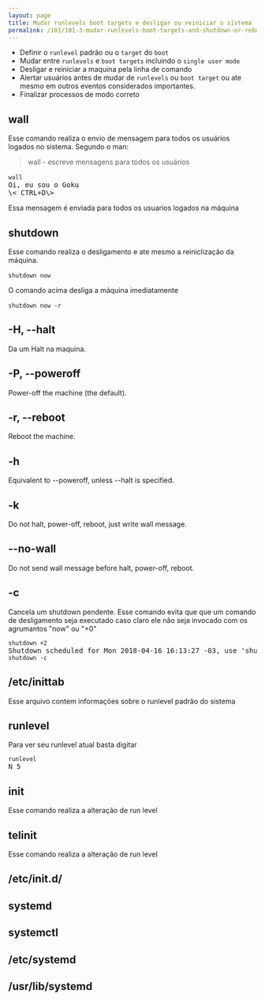 ```yaml
---
layout: page
title: Mudar runlevels boot targets e desligar ou reiniciar o sistema (Peso 3)
permalink: /101/101-3-mudar-runlevels-boot-targets-and-shutdown-or-reboot-system
---
```


* Definir o `runlevel` padrão ou o `target` do `boot`
* Mudar entre `runlevels` e `boot targets` incluindo o `single user mode`
* Desligar e reiniciar a maquina pela linha de comando
* Alertar usuários antes de mudar de `runlevels` ou `boot target` ou ate mesmo em outros eventos considerados importantes.
* Finalizar processos de modo correto


## wall

Esse comando realiza o envio de mensagem para todos os usuários logados no sistema. Segundo o man:

> wall - escreve mensagens para todos os usuários

<pre class="language-bash command-line" data-user="alphabraga" data-host="localhost">
<code>wall</code>	
Oi, eu sou o Goku
\< CTRL+D\>
</pre>

Essa mensagem é enviada para todos os usuarios logados na máquina

## shutdown

Esse comando realiza o desligamento e ate mesmo a reiniclização da máquina.

<pre class="language-bash command-line" data-user="alphabraga" data-host="localhost">
<code>shutdown now</code>	
</pre>

O comando acima desliga a máquina imediatamente

<pre class="language-bash command-line" data-user="alphabraga" data-host="localhost">
<code>shutdown now -r</code>	
</pre>


## -H, --halt
Da um Halt na maquina.

## -P, --poweroff
Power-off the machine (the default).

## -r, --reboot
Reboot the machine.

## -h
Equivalent to --poweroff, unless --halt is specified.

## -k
Do not halt, power-off, reboot, just write wall message.

## --no-wall
Do not send wall message before halt, power-off, reboot.

## -c
Cancela um shutdown pendente. Esse comando evita que que um comando de desligamento seja executado caso claro ele não seja invocado com os agrumantos "now" ou "+0"

<pre class="language-bash command-line">
<code>shutdown +2</code>
Shutdown scheduled for Mon 2018-04-16 16:13:27 -03, use 'shutdown -c' to cancel.
<code>shutdown -c</code>
</pre>

## /etc/inittab

Esse arquivo contem informações sobre o runlevel padrão do sistema

## runlevel

Para ver seu runlevel atual basta digitar

<pre class="language-bash command-line" data-user="alphabraga" data-host="localhost">
<code>runlevel</code>
N 5
</pre>

## init

Esse comando realiza a alteração de run level

## telinit

Esse comando realiza a alteração de run level

## /etc/init.d/

## systemd


## systemctl


## /etc/systemd


## /usr/lib/systemd